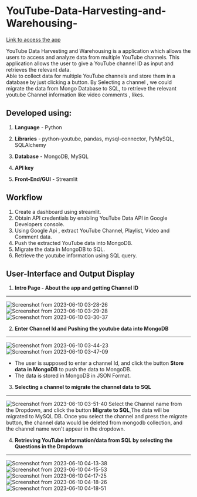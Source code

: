 # YouTube-Data-Harvesting-and-Warehousing-
[Link to access the app](https://arthimurali-youtube.hf.space/)

YouTube Data Harvesting and Warehousing is a application which allows the users to access and analyze data from multiple YouTube channels. This application allows the user to give a YouTube channel ID as input and retrieves the relevant data.  
Able to collect data for multiple YouTube channels and store them in a database by just clicking a button. By Selecting a channel , we could migrate the data from Mongo Database to SQL, to retrieve the relevant youtube Channel information like video comments , likes.

**Developed using:**
------------
1. **Language** - Python

2. **Libraries** - python-youtube, pandas, mysql-connector, PyMySQL, SQLAlchemy

3. **Database** - MongoDB, MySQL

4. **API key**

5. **Front-End/GUI** - Streamlit


**Workflow**
------------
1. Create a dashboard using streamlit.
2. Obtain API credentials by enabling YouTube Data API in Google Developers console.
3. Using Google Api , extract YouTube Channel, Playlist, Video and Comment data.
4. Push the extracted YouTube data into MongoDB.
5. Migrate the data in MongoDB to SQL.
6. Retrieve the youtube information using SQL query.


**User-Interface and Output Display**
------------
1. **Intro Page - About the app and getting Channel ID**
------------
![Screenshot from 2023-06-10 03-28-26](https://github.com/meetarthi/YouTube-Data-Harvesting-and-Warehousing-/assets/112666126/1132fe20-ee4d-4e09-9eed-b3e20d3caed1)
![Screenshot from 2023-06-10 03-29-28](https://github.com/meetarthi/YouTube-Data-Harvesting-and-Warehousing-/assets/112666126/533616ea-bdcf-4409-93d3-345f76fddf24)
![Screenshot from 2023-06-10 03-30-37](https://github.com/meetarthi/YouTube-Data-Harvesting-and-Warehousing-/assets/112666126/af9952d2-3417-45a3-90d8-81d8ae7e1f0b)


2. **Enter Channel Id and Pushing the youtube data into MongoDB**
------------
![Screenshot from 2023-06-10 03-44-23](https://github.com/meetarthi/YouTube-Data-Harvesting-and-Warehousing-/assets/112666126/ef3a4d9b-36e3-46d3-923e-8c603951c33a)
![Screenshot from 2023-06-10 03-47-09](https://github.com/meetarthi/YouTube-Data-Harvesting-and-Warehousing-/assets/112666126/53b5ac0d-c26d-45a8-becd-d528011e293a)
- The user is supposed to enter a channel Id, and click the button **Store data in MongoDB** to push the data to MongoDB.
- The data is stored in MongoDB in JSON Format.


3. **Selecting a channel to migrate the channel data to SQL**
------------
![Screenshot from 2023-06-10 03-51-40](https://github.com/meetarthi/YouTube-Data-Harvesting-and-Warehousing-/assets/112666126/ee8df0ce-045e-4c9a-a6db-75a82679a822)
Select the Channel name from the Dropdown, and click the button **Migrate to SQL**,The data will be migrated to MySQL DB.
Once you select the channel and press the migrate button, the channel data would be deleted from mongodb collection, and the channel name won't appear in the dropdown.

4. **Retrieving YouTube information/data from SQL by selecting the Questions in the Dropdown**
------------
![Screenshot from 2023-06-10 04-13-38](https://github.com/meetarthi/YouTube-Data-Harvesting-and-Warehousing-/assets/112666126/ee523083-0938-448b-b044-067487d431c8)
![Screenshot from 2023-06-10 04-15-53](https://github.com/meetarthi/YouTube-Data-Harvesting-and-Warehousing-/assets/112666126/6471e9e8-a36a-4011-9d03-1d16fd92e234)
![Screenshot from 2023-06-10 04-17-25](https://github.com/meetarthi/YouTube-Data-Harvesting-and-Warehousing-/assets/112666126/d710a5d9-4754-476c-a348-6a4a245bb05c)
![Screenshot from 2023-06-10 04-18-26](https://github.com/meetarthi/YouTube-Data-Harvesting-and-Warehousing-/assets/112666126/f1279511-5a5c-457b-988d-b5ae6ed7199e)
![Screenshot from 2023-06-10 04-18-51](https://github.com/meetarthi/YouTube-Data-Harvesting-and-Warehousing-/assets/112666126/359dc89f-8a50-4e0b-9095-52a14d2cdbe2)





